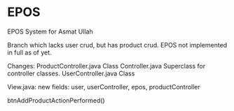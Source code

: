 # EPOS
EPOS System for Asmat Ullah

Branch which lacks user crud, but has product crud.
EPOS not implemented in full as of yet.

Changes:
ProductController.java Class
Controller.java Superclass for controller classes.
UserController.java Class

View.java:
  new fields: user, userController, epos, productController
  
  btnAddProductActionPerformed()
